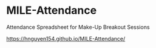 # MILE-Attendance
Attendance Spreadsheet for Make-Up Breakout Sessions

https://hnguyen154.github.io/MILE-Attendance/

